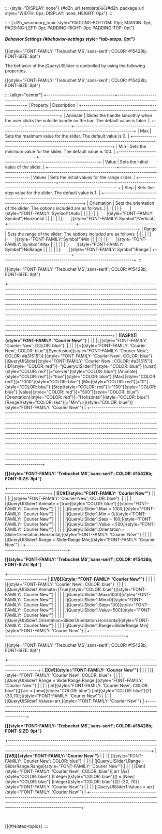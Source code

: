 ::: {style="DISPLAY: none"}
[](ms-xhelp:///?Id=d2h_url_template){#d2h_url_template}![](!package_url!){#d2h_package_url style="WIDTH: 0px; DISPLAY: none; HEIGHT: 0px"}
:::

:::: {.d2h_secondary_topic style="PADDING-BOTTOM: 10pt; MARGIN: 0pt; PADDING-LEFT: 0pt; PADDING-RIGHT: 0pt; PADDING-TOP: 0pt"}
##### Behavior Settings {#behavior-settings style="tab-stops: 0pt"}

[]{style="FONT-FAMILY: 'Trebuchet MS','sans-serif'; COLOR: #15428b; FONT-SIZE: 9pt"} 

The behavior of the jQueryUISlider is controlled by using the following properties.

[]{style="FONT-FAMILY: 'Trebuchet MS','sans-serif'; COLOR: #15428b; FONT-SIZE: 9pt"} 

::: {align="center"}
+-----------------------------------+------------------------------------------------------------------------------------------------------------+
| Property                          | Description                                                                                                |
+-----------------------------------+------------------------------------------------------------------------------------------------------------+
| Animate                           | Slides the handle smoothly when the user clicks the outside handle on the bar. The default value is false. |
+-----------------------------------+------------------------------------------------------------------------------------------------------------+
| Max                               | Sets the maximum value for the slider. The default value is 0.                                             |
+-----------------------------------+------------------------------------------------------------------------------------------------------------+
| Min                               | Sets the minimum value for the slider. The default value is 100.                                           |
+-----------------------------------+------------------------------------------------------------------------------------------------------------+
| Value                             | Sets the initial value of the slider.                                                                      |
+-----------------------------------+------------------------------------------------------------------------------------------------------------+
| Values                            | Sets the initial values for the range slider.                                                              |
+-----------------------------------+------------------------------------------------------------------------------------------------------------+
| Step                              | Sets the step value for the slider. The default value is 1.                                                |
+-----------------------------------+------------------------------------------------------------------------------------------------------------+
| Orientation                       | Sets the orientation of the slider. The options included are as follows.                                   |
|                                   |                                                                                                            |
|                                   | [·      ]{style="FONT-FAMILY: Symbol"}Auto                                                                 |
|                                   |                                                                                                            |
|                                   | [·      ]{style="FONT-FAMILY: Symbol"}Horizontal                                                           |
|                                   |                                                                                                            |
|                                   | [·      ]{style="FONT-FAMILY: Symbol"}Vertical                                                             |
+-----------------------------------+------------------------------------------------------------------------------------------------------------+
| Range                             | Sets the range of the slider. The options included are as follows.                                         |
|                                   |                                                                                                            |
|                                   | [·      ]{style="FONT-FAMILY: Symbol"}Min                                                                  |
|                                   |                                                                                                            |
|                                   | [·      ]{style="FONT-FAMILY: Symbol"}Max                                                                  |
|                                   |                                                                                                            |
|                                   | [·      ]{style="FONT-FAMILY: Symbol"}NoRange                                                              |
|                                   |                                                                                                            |
|                                   | [·      ]{style="FONT-FAMILY: Symbol"}Range                                                                |
+-----------------------------------+------------------------------------------------------------------------------------------------------------+
:::

[]{style="FONT-FAMILY: 'Trebuchet MS','sans-serif'; COLOR: #15428b; FONT-SIZE: 9pt"} 

+-----------------------------------------------------------------------------------------------------------------------------------------------------------------------------------------------------------------------------------------------------------------------------------------------------------------------------------------------------------------------------------------------------------------------------------------------------------------------------------------------------------------------------------------------------------------------------------------------------------------------------------------------------------------------------------------------------------------------------------------------------------------------------------------------------------------------------------------------------------------+
| **[\[ASPX\]]{style="FONT-FAMILY: 'Courier New'"}**                                                                                                                                                                                                                                                                                                                                                                                                                                                                                                                                                                                                                                                                                                                                                                                                              |
|                                                                                                                                                                                                                                                                                                                                                                                                                                                                                                                                                                                                                                                                                                                                                                                                                                                                 |
| []{style="FONT-FAMILY: 'Courier New'; COLOR: blue"}                                                                                                                                                                                                                                                                                                                                                                                                                                                                                                                                                                                                                                                                                                                                                                                                             |
|                                                                                                                                                                                                                                                                                                                                                                                                                                                                                                                                                                                                                                                                                                                                                                                                                                                                 |
| [\<]{style="FONT-FAMILY: 'Courier New'; COLOR: blue"}[Syncfusion]{style="FONT-FAMILY: 'Courier New'; COLOR: #a31515"}[:]{style="FONT-FAMILY: 'Courier New'; COLOR: blue"}[jQueryUISlider]{style="FONT-FAMILY: 'Courier New'; COLOR: #a31515"}[ [ID]{style="COLOR: red"}[=\"jQueryUISlider1\"]{style="COLOR: blue"} [runat]{style="COLOR: red"}[=\"server\"]{style="COLOR: blue"} [Animate]{style="COLOR: red"}[=\"true\"]{style="COLOR: blue"} [Max]{style="COLOR: red"}[=\"1000\"]{style="COLOR: blue"} [Min]{style="COLOR: red"}[=\"0\"]{style="COLOR: blue"} [Step]{style="COLOR: red"}[=\"100\"]{style="COLOR: blue"} [value]{style="COLOR: red"}[=\"500\"]{style="COLOR: blue"} [Orientation]{style="COLOR: red"}[=\"Horizontal\"]{style="COLOR: blue"} [Range]{style="COLOR: red"}[=\"Min\"/\>]{style="COLOR: blue"}]{style="FONT-FAMILY: 'Courier New'"} |
+-----------------------------------------------------------------------------------------------------------------------------------------------------------------------------------------------------------------------------------------------------------------------------------------------------------------------------------------------------------------------------------------------------------------------------------------------------------------------------------------------------------------------------------------------------------------------------------------------------------------------------------------------------------------------------------------------------------------------------------------------------------------------------------------------------------------------------------------------------------------+

**[]{style="FONT-FAMILY: 'Trebuchet MS','sans-serif'; COLOR: #15428b; FONT-SIZE: 9pt"}** 

+---------------------------------------------------------------------------------------------------+
| **[\[C#\]]{style="FONT-FAMILY: 'Courier New'"}**                                                  |
|                                                                                                   |
| []{style="FONT-FAMILY: 'Courier New'; COLOR: blue"}                                               |
|                                                                                                   |
| [jQueryUISlider1.Animate = [true]{style="COLOR: blue"};]{style="FONT-FAMILY: 'Courier New'"}      |
|                                                                                                   |
| [jQueryUISlider1.Max = 1000;]{style="FONT-FAMILY: 'Courier New'"}                                 |
|                                                                                                   |
| [jQueryUISlider1.Min = 0;]{style="FONT-FAMILY: 'Courier New'"}                                    |
|                                                                                                   |
| [jQueryUISlider1.Step = 100;]{style="FONT-FAMILY: 'Courier New'"}                                 |
|                                                                                                   |
| [jQueryUISlider1.Value = 500;]{style="FONT-FAMILY: 'Courier New'"}                                |
|                                                                                                   |
| [jQueryUISlider1.Orientation = SliderOrientation.Horizontal;]{style="FONT-FAMILY: 'Courier New'"} |
|                                                                                                   |
| [jQueryUISlider1.Range = SliderRange.Min;]{style="FONT-FAMILY: 'Courier New'"}                    |
+---------------------------------------------------------------------------------------------------+

**[]{style="FONT-FAMILY: 'Trebuchet MS','sans-serif'; COLOR: #15428b; FONT-SIZE: 9pt"}** 

+------------------------------------------------------------------------------------------------+
| **[\[VB\]]{style="FONT-FAMILY: 'Courier New'"}**                                               |
|                                                                                                |
| []{style="FONT-FAMILY: 'Courier New'; COLOR: blue"}                                            |
|                                                                                                |
| [jQueryUISlider1.Animate=[True]{style="COLOR: blue"}]{style="FONT-FAMILY: 'Courier New'"}      |
|                                                                                                |
| [jQueryUISlider1.Max=1000]{style="FONT-FAMILY: 'Courier New'"}                                 |
|                                                                                                |
| [jQueryUISlider1.Min=0]{style="FONT-FAMILY: 'Courier New'"}                                    |
|                                                                                                |
| [jQueryUISlider1.Step=100]{style="FONT-FAMILY: 'Courier New'"}                                 |
|                                                                                                |
| [jQueryUISlider1.Value=500]{style="FONT-FAMILY: 'Courier New'"}                                |
|                                                                                                |
| [jQueryUISlider1.Orientation=SliderOrientation.Horizontal]{style="FONT-FAMILY: 'Courier New'"} |
|                                                                                                |
| [jQueryUISlider1.Range=SliderRange.Min]{style="FONT-FAMILY: 'Courier New'"}                    |
+------------------------------------------------------------------------------------------------+

[]{style="FONT-FAMILY: 'Trebuchet MS','sans-serif'; COLOR: #15428b; FONT-SIZE: 9pt"} 

+---------------------------------------------------------------------------------------------------------------------------------------------------------------------------+
| **[\[C#\]]{style="FONT-FAMILY: 'Courier New'"}**                                                                                                                          |
|                                                                                                                                                                           |
| []{style="FONT-FAMILY: 'Courier New'; COLOR: blue"}                                                                                                                       |
|                                                                                                                                                                           |
| [jQueryUISlider1.Range = SliderRange.Range;]{style="FONT-FAMILY: 'Courier New'"}                                                                                          |
|                                                                                                                                                                           |
| [int]{style="FONT-FAMILY: 'Courier New'; COLOR: blue"}[\[\] arr = [new]{style="COLOR: blue"} [int]{style="COLOR: blue"}\[2\]{30,70};]{style="FONT-FAMILY: 'Courier New'"} |
|                                                                                                                                                                           |
| [jQueryUISlider1.Values=arr;]{style="FONT-FAMILY: 'Courier New'"}                                                                                                         |
+---------------------------------------------------------------------------------------------------------------------------------------------------------------------------+

**[]{style="FONT-FAMILY: 'Trebuchet MS','sans-serif'; COLOR: #15428b; FONT-SIZE: 9pt"}** 

+-------------------------------------------------------------------------------------------------------------------------------------------------------------------------------------------------------------------------------------+
| **[\[VB\]]{style="FONT-FAMILY: 'Courier New'"}**                                                                                                                                                                                    |
|                                                                                                                                                                                                                                     |
| []{style="FONT-FAMILY: 'Courier New'; COLOR: blue"}                                                                                                                                                                                 |
|                                                                                                                                                                                                                                     |
| [jQueryUISlider1.Range = SliderRange.Range]{style="FONT-FAMILY: 'Courier New'"}                                                                                                                                                     |
|                                                                                                                                                                                                                                     |
| [Dim]{style="FONT-FAMILY: 'Courier New'; COLOR: blue"}[ arr [As]{style="COLOR: blue"} [Integer]{style="COLOR: blue"}() = [New]{style="COLOR: blue"} [Integer]{style="COLOR: blue"}(2) {30, 70}]{style="FONT-FAMILY: 'Courier New'"} |
|                                                                                                                                                                                                                                     |
| [jQueryUISlider1.Values = arr]{style="FONT-FAMILY: 'Courier New'"}                                                                                                                                                                  |
+-------------------------------------------------------------------------------------------------------------------------------------------------------------------------------------------------------------------------------------+

 

[]{#related-topics}
::::
